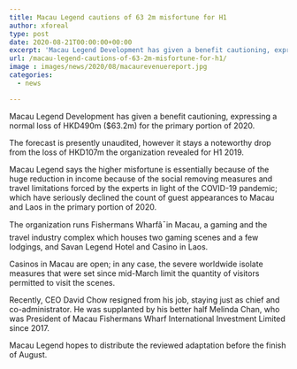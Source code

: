 ```yaml
---
title: Macau Legend cautions of 63 2m misfortune for H1
author: xforeal 
type: post
date: 2020-08-21T00:00:00+00:00
excerpt: 'Macau Legend Development has given a benefit cautioning, expressing a normal loss of HKD490m ($63 '
url: /macau-legend-cautions-of-63-2m-misfortune-for-h1/
image : images/news/2020/08/macaurevenuereport.jpg
categories:
  - news

---
```

<span data-contrast="auto">Macau Legend Development has given a benefit cautioning, expressing a normal loss of HKD490m ($63.2m) for the primary portion of 2020. </span>

<span data-contrast="auto">The forecast is presently unaudited, however it stays a noteworthy </span><span data-contrast="auto">drop from the loss of HKD107m the organization revealed for H1 2019. </span>

<span data-contrast="auto">Macau Legend says the higher misfortune is essentially because of the huge reduction in income because of the social removing measures and travel limitations forced by the experts in light of the COVID-19 pandemic; which have seriously declined the count of guest appearances to Macau and Laos in the primary portion of 2020. </span><span data-ccp-props='{"134233117":true,"134233118":true,"201341983":0,"335559739":200,"335559740":240}' />

<span data-contrast="auto">The organization runs Fishermans Wharfâ¯in Macau, a gaming and the travel industry complex which houses two gaming scenes and a few lodgings, and </span><span data-contrast="auto">Savan </span><span data-contrast="auto">Legend Hotel and Casino in Laos. </span>

<span data-contrast="auto">Casinos in Macau are open; in any case, the severe worldwide isolate measures that were set since mid-March limit the quantity of visitors permitted to visit the scenes. </span><span data-ccp-props='{"134233117":true,"134233118":true,"201341983":0,"335559739":200,"335559740":240}' />

<span data-contrast="auto">Recently, CEO David Chow resigned from his job, staying just as chief and co-administrator. He was supplanted by his better half Melinda Chan, who was President of Macau Fishermans Wharf International Investment Limited since 2017. </span><span data-ccp-props='{"134233117":true,"134233118":true,"201341983":0,"335559739":200,"335559740":240}' />

<span data-contrast="auto">Macau Legend hopes to distribute the reviewed adaptation before the finish of August. </span><span data-ccp-props='{"134233117":true,"134233118":true,"201341983":0,"335559739":200,"335559740":240}' />
